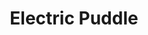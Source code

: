 ---
title: 'Electric Puddle'
img: 'electric-puddle.jpg'
size: '13 x 13 inches, Framed'
medium: 'Ink on 140-pound Watercolor Paper'
---